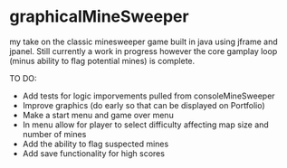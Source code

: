 # graphicalMineSweeper
my take on the classic minesweeper game built in java using jframe and jpanel. Still currently a work in progress however the core gamplay loop (minus ability to flag potential mines) is complete.
  
  TO DO:
  - Add tests for logic imporvements pulled from consoleMineSweeper
  - Improve graphics (do early so that can be displayed on Portfolio)
  - Make a start menu and game over menu
  - In menu allow for player to select difficulty affecting map size and number of mines
  - Add the ability to flag suspected mines
  - Add save functionality for high scores

